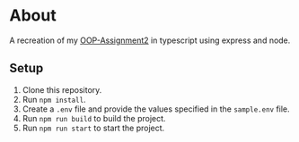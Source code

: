 # About

A recreation of my [OOP-Assignment2](https://github.com/mbaksh01/OOP-Assignment2) in typescript using express and node.

## Setup

1. Clone this repository.
2. Run `npm install`.
3. Create a `.env` file and provide the values specified in the `sample.env` file.
4. Run `npm run build` to build the project.
5. Run `npm run start` to start the project.
